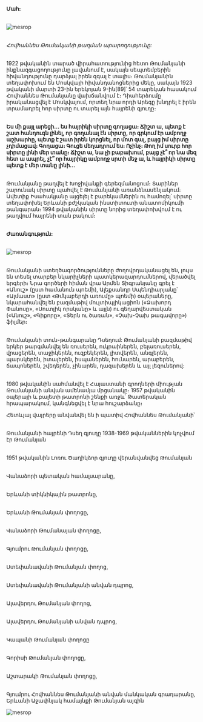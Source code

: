**Մահ:**

\
![mesrop](https://upload.wikimedia.org/wikipedia/commons/3/35/Hovhannes_Tumanyan_funeral.png)

\
_Հովհաննես Թումանյանի թաղման արարողությունը:_

\
1922 թվականին տարած վիրահատությունից հետո Թումանյանի ինքնազգացողությունը լավանում է, սակայն սեպտեմբերին հիվանդությունը դարձյալ իրեն զգալ է տալիս։ Թումանյանին տեղափոխում են Մոսկվայի հիվանդանոցներից մեկը, սակայն 1923 թվականի մարտի 23-ին երեկոյան 9-ին[89]՝ 54 տարեկան հասակում Հովհաննես Թումանյանը վախճանվում է։ Դիահերձումը իրականացվել է Մոսկվայում, որտեղ նրա որդի Արեգը խնդրել է իրեն տրամադրել հոր սիրտը ու տարել այն հայրենի գյուղը։

\
**Ես մի քայլ արեցի... ես հայրիկի սիրտը գողացա։ Ճիշտ ա, պետք է շատ հանդուգն լինել, որ գողանալ էն սիրտը, որ գրկում էր ամբողջ աշխարհը, պետք է շատ իրեն կորցնել, որ մոտ գալ, բայց իմ սիրտը չդիմացավ։ Գողացա։ Գուցե մեղադրում ես։ Ոչինչ։ Թող իմ սուրբ հոր սիրտը լինի մեր տանը։ Ճիշտ ա, նա չի բաբախում, բայց չէ՞ որ նա մեզ հետ ա ապրել, չէ՞ որ հայրիկը ամբողջ սրտի մեջ ա, և հայրիկի սիրտը պետք է մեր տանը լինի...**

\
Թումանյանը թաղվել է Խոջիվանքի գերեզմանոցում։ Տարիներ շարունակ սիրտը պահվել է Թումանյանի առանձնասենյակում։ Ավետիք Իսահակյանը այցելել է բարեկամներին ու համոզել՝ սիրտը տեղափոխել Երևանի բժշկական ինստիտուտի անատոմիկումի թանգարան։ 1994 թվականին սիրտը նորից տեղափոխվում է ու թաղվում հայրենի տան բակում։

\
**Ժառանգություն:**

\
![mesrop](https://upload.wikimedia.org/wikipedia/commons/7/74/Tombstone_of_Armenian_poet_Hovhannes_Tumanyan_in_Tbilisi.jpg)

\
Թումանյանի ստեղծագործությունները ժողովրդականացել են, լույս են տեսել տարբեր նկարիչների պատկերազարդումներով, վերածվել երգերի։ Նրա գործերի հիման վրա Արմեն Տիգրանյանը գրել է «Անուշ» (ըստ համանուն պոեմի), Ալեքսանդր Սպենդիարյանը՝ «Ալմաստ» (ըստ «Թմկաբերդի առումը» պոեմի) օպերաները, նկարահանվել են բազմաթիվ մուլտիպլիկացիոն («Ձախորդ Փանոսը», «Սուտլիկ որսկանը» և այլն) ու գեղարվեստական («Անուշ», «Գիքորը», «Տերն ու ծառան», «Չախ-Չախ թագավորը») ֆիլմեր։

\
Թումանյանի տուն-թանգարանը Դսեղում:
Թումանյանի բազմաթիվ երկեր թարգմանվել են ռուսերեն, ուկրաիներեն, բելառուսերեն, վրացերեն, տաջիկերեն, ուզբեկերեն, լիտվերեն, անգլերեն, պարսկերեն, իտալերեն, իսպաներեն, հունարեն, արաբերեն, ճապոներեն, շվեդերեն, չինարեն, ղազախերեն և այլ լեզուներով։

\
1980 թվականին սահմանվել է Հայաստանի գրողների միության Թումանյանի անվան ամենամյա մրցանակը։ 1957 թվականին օպերայի և բալետի թատրոնի շենքի առջև՝ Թատերական հրապարակում, կանգնեցվել է նրա հուշարձանը։

Հետևյալ վայրերը անվանվել են ի պատիվ Հովհաննես Թումանյանի՝

\
Թումանյանի հայրենի Դսեղ գյուղը 1938-1969 թվականներին կոչվում էր Թումանյան

\
1951 թվականին Լոռու Ծաղիկձոր գյուղը վերանվանվեց Թումանյան

\
Վանաձորի պետական համալսարանը,

\
Երևանի տիկնիկային թատրոնը,

\
Երևանի Թումանյան փողոցը,

\
Վանաձորի Թումանայան փողոցը,

\
Գյումրու Թումանյան փողոցը,

\
Ստեփանավանի Թումանյան փողոց,

\
Ստեփանավանի Թումանյանի անվան դպրոց,

\
Ալավերդու Թումանյան փողոց,

\
Ալավերդու Թումանյանի անվան դպրոց,

\
Կապանի Թումանյան փողոցը

\
Գորիսի Թումանյան փողոցը,

\
Աշտարակի Թումանյան փողոցը,

\
Գյումրու Հովհաննես Թումանյանի անվան մանկական գրադարանը,
Երևանի Աջափնյակ համայնքի Թումանյան այգին

![mesrop](https://upload.wikimedia.org/wikipedia/commons/c/c9/5%2C000_Armenian_dram_-_1999_%28obverse%29.png)
